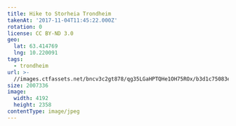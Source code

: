 ```yaml
---
title: Hike to Storheia Trondheim
takenAt: '2017-11-04T11:45:22.000Z'
rotation: 0
license: CC BY-ND 3.0
geo:
  lat: 63.414769
  lng: 10.220091
tags:
  - trondheim
url: >-
  //images.ctfassets.net/bncv3c2gt878/qg35LGaHPTQHe1OH75ROx/b3d1c75083e7a6846ece566519048c48/hike-to-storheia-trondheim_38167845621_o
size: 2007336
image:
  width: 4192
  height: 2358
contentType: image/jpeg
---
```


